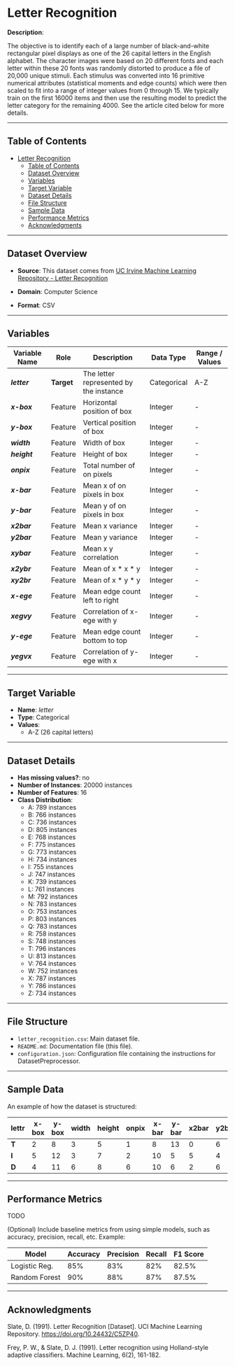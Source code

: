# Letter Recognition

**Description**:  

The objective is to identify each of a large number of black-and-white rectangular pixel displays as one of the 26 capital letters in the English alphabet.  The character images were based on 20 different fonts and each letter within these 20 fonts was randomly distorted to produce a file of 20,000 unique stimuli.  Each stimulus was converted into 16 primitive numerical attributes (statistical moments and edge counts) which were then scaled to fit into a range of integer values from 0 through 15.  We typically train on the first 16000 items and then use the resulting model to predict the letter category for the remaining 4000.  See the article cited below for more details.

---

## Table of Contents
- [Letter Recognition](#letter-recognition)
  - [Table of Contents](#table-of-contents)
  - [Dataset Overview](#dataset-overview)
  - [Variables](#variables)
  - [Target Variable](#target-variable)
  - [Dataset Details](#dataset-details)
  - [File Structure](#file-structure)
  - [Sample Data](#sample-data)
  - [Performance Metrics](#performance-metrics)
  - [Acknowledgments](#acknowledgments)

---

## Dataset Overview

- **Source**: This dataset comes from [UC Irvine Machine Learning Repository - Letter Recognition](https://archive.ics.uci.edu/dataset/59/letter+recognition)
  
- **Domain**: Computer Science

- **Format**: CSV  

---

## Variables

| Variable Name | Role | Description | Data Type | Range / Values |
|---|---|---|---|---|
| ***letter*** | **Target** | The letter represented by the instance | Categorical | A-Z |
| ***x-box*** | Feature | Horizontal position of box | Integer | - |
| ***y-box*** | Feature | Vertical position of box | Integer | - |
| ***width*** | Feature | Width of box | Integer | - |
| ***height*** | Feature | Height of box | Integer | - |
| ***onpix*** | Feature | Total number of on pixels | Integer | - |
| ***x-bar*** | Feature | Mean x of on pixels in box | Integer | - |
| ***y-bar*** | Feature | Mean y of on pixels in box | Integer | - |
| ***x2bar*** | Feature | Mean x variance | Integer | - |
| ***y2bar*** | Feature | Mean y variance | Integer | - |
| ***xybar*** | Feature | Mean x y correlation | Integer | - |
| ***x2ybr*** | Feature | Mean of x * x * y | Integer | - |
| ***xy2br*** | Feature | Mean of x * y * y | Integer | - |
| ***x-ege*** | Feature | Mean edge count left to right | Integer | - |
| ***xegvy*** | Feature | Correlation of x-ege with y | Integer | - |
| ***y-ege*** | Feature | Mean edge count bottom to top | Integer | - |
| ***yegvx*** | Feature | Correlation of y-ege with x | Integer | - |

---

## Target Variable

- **Name**: *letter*  
- **Type**: Categorical
- **Values**:
  - A-Z (26 capital letters)

---

## Dataset Details

- **Has missing values?**: no
- **Number of Instances**: 20000 instances 
- **Number of Features**: 16
- **Class Distribution**: 
  - A: 789 instances
  - B: 766 instances
  - C: 736 instances
  - D: 805 instances
  - E: 768 instances
  - F: 775 instances
  - G: 773 instances
  - H: 734 instances
  - I: 755 instances
  - J: 747 instances
  - K: 739 instances
  - L: 761 instances
  - M: 792 instances
  - N: 783 instances
  - O: 753 instances
  - P: 803 instances
  - Q: 783 instances
  - R: 758 instances
  - S: 748 instances
  - T: 796 instances
  - U: 813 instances
  - V: 764 instances
  - W: 752 instances
  - X: 787 instances
  - Y: 786 instances
  - Z: 734 instances

---

## File Structure

- `letter_recognition.csv`: Main dataset file.  
- `README.md`: Documentation file (this file).  
- `configuration.json`: Configuration file containing the instructions for DatasetPreprocessor.  

---

## Sample Data

An example of how the dataset is structured:

| **lettr** | x-box | y-box | width | height | onpix | x-bar | y-bar | x2bar | y2bar | xybar | x2ybr | xy2br | x-ege | xegvy | y-ege | yegvx |
|---|---|---|---|---|---|---|---|---|---|---|---|---|---|---|---|---|
| **T** | 2 | 8 | 3 | 5 | 1 | 8 | 13 | 0 | 6 | 6 | 10 | 8 | 0 | 8 | 0 | 8 |
| **I** | 5 | 12 | 3 | 7 | 2 | 10 | 5 | 5 | 4 | 13 | 3 | 9 | 2 | 8 | 4 | 10 |
| **D** | 4 | 11 | 6 | 8 | 6 | 10 | 6 | 2 | 6 | 10 | 3 | 7 | 3 | 7 | 3 | 9 |

---

## Performance Metrics

TODO

(Optional) Include baseline metrics from using simple models, such as accuracy, precision, recall, etc. Example:

| Model         | Accuracy | Precision | Recall | F1 Score |
|---------------|----------|-----------|--------|----------|
| Logistic Reg. | 85%      | 83%       | 82%    | 82.5%    |
| Random Forest | 90%      | 88%       | 87%    | 87.5%    |

---

## Acknowledgments

Slate, D. (1991). Letter Recognition [Dataset]. UCI Machine Learning Repository. https://doi.org/10.24432/C5ZP40.

Frey, P. W., & Slate, D. J. (1991). Letter recognition using Holland-style adaptive classifiers. Machine Learning, 6(2), 161-182.